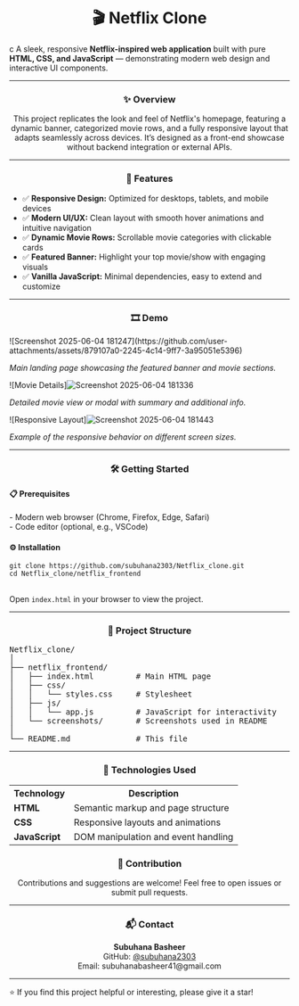 <h1 align="center">🎬 Netflix Clone</h1>
c
  A sleek, responsive <b>Netflix-inspired web application</b> built with pure <b>HTML, CSS, and JavaScript</b> — demonstrating modern web design and interactive UI components.
</p>

---

<h3 align="center">✨ Overview</h3>
<p align="center">
  This project replicates the look and feel of Netflix's homepage, featuring a dynamic banner, categorized movie rows, and a fully responsive layout that adapts seamlessly across devices. It’s designed as a front-end showcase without backend integration or external APIs.
</p>

---

<h3 align="center">🚀 Features</h3>
<ul>
  <li>✅ <b>Responsive Design:</b> Optimized for desktops, tablets, and mobile devices</li>
  <li>✅ <b>Modern UI/UX:</b> Clean layout with smooth hover animations and intuitive navigation</li>
  <li>✅ <b>Dynamic Movie Rows:</b> Scrollable movie categories with clickable cards</li>
  <li>✅ <b>Featured Banner:</b> Highlight your top movie/show with engaging visuals</li>
  <li>✅ <b>Vanilla JavaScript:</b> Minimal dependencies, easy to extend and customize</li>
</ul>

---

<h3 align="center">🎞️ Demo</h3>
![Screenshot 2025-06-04 181247](https://github.com/user-attachments/assets/879107a0-2245-4c14-9ff7-3a95051e5396)

*Main landing page showcasing the featured banner and movie sections.*

![Movie Details]![Screenshot 2025-06-04 181336](https://github.com/user-attachments/assets/0e51a514-d828-438c-9bfc-2931f869b68b)

*Detailed movie view or modal with summary and additional info.*

![Responsive Layout]![Screenshot 2025-06-04 181443](https://github.com/user-attachments/assets/a9db7a4b-39bb-4122-bbc9-1661aac8705b)

*Example of the responsive behavior on different screen sizes.*

---

<h3 align="center">🛠️ Getting Started</h3>

<h4>📋 Prerequisites</h4>
<p>
- Modern web browser (Chrome, Firefox, Edge, Safari)<br/>
- Code editor (optional, e.g., VSCode)
</p>

<h4>⚙️ Installation</h4>
<pre>
<code>git clone https://github.com/subuhana2303/Netflix_clone.git
cd Netflix_clone/netflix_frontend
</code>
</pre>
<p>Open <code>index.html</code> in your browser to view the project.</p>

---

<h3 align="center">📁 Project Structure</h3>

<pre>
Netflix_clone/
│
├── netflix_frontend/
│   ├── index.html         # Main HTML page
│   ├── css/
│   │   └── styles.css     # Stylesheet
│   ├── js/
│   │   └── app.js         # JavaScript for interactivity
│   └── screenshots/       # Screenshots used in README
│
└── README.md              # This file
</pre>

---

<h3 align="center">🧰 Technologies Used</h3>
<p align="center">
<table>
  <tr><th>Technology</th><th>Description</th></tr>
  <tr><td><b>HTML</b></td><td>Semantic markup and page structure</td></tr>
  <tr><td><b>CSS</b></td><td>Responsive layouts and animations</td></tr>
  <tr><td><b>JavaScript</b></td><td>DOM manipulation and event handling</td></tr>
</table>
</p>

<h3 align="center">🤝 Contribution</h3>
<p align="center">
Contributions and suggestions are welcome! Feel free to open issues or submit pull requests.
</p>

---

<h3 align="center">📬 Contact</h3>
<p align="center">
<b>Subuhana Basheer</b><br/>
GitHub: <a href="https://github.com/subuhana2303">@subuhana2303</a><br/>
Email: subuhanabasheer41@gmail.com
</p>

---

⭐ If you find this project helpful or interesting, please give it a star!
